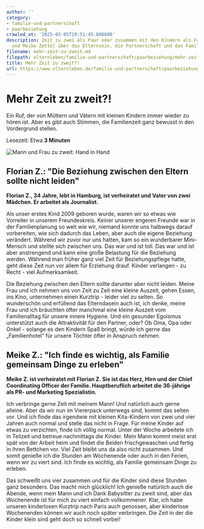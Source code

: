 ```yaml
---
author: ''
category:
- familie-und-partnerschaft
- paarbeziehung
crawled_at: '2025-03-05T19:51:45.800808'
description: Zeit zu zwei als Paar oder zusammen mit den Kindern als Familie? Florian
  und Meike Zettel über das Elternsein, die Partnerschaft und das Familienleben.
filename: mehr-zeit-zu-zweit.md
filepath: elternleben/familie-und-partnerschaft/paarbeziehung/mehr-zeit-zu-zweit.md
title: Mehr Zeit zu zweit?!
url: https://www.elternleben.de/familie-und-partnerschaft/paarbeziehung/mehr-zeit-zu-zweit/
---
```


#  Mehr Zeit zu zweit?!

Ein Ruf, der von Müttern und Vätern mit kleinen Kindern immer wieder zu hören
ist. Aber es gibt auch Stimmen, die Familienzeit ganz bewusst in den
Vordergrund stellen.

Lesezeit: Etwa **3 Minuten**

![Mann und Frau zu zweit: Hand in
Hand](/fileadmin/_processed_/1/d/csm_pro_u_con_Mehr_Zeit_zu_Zweit_27611379e0.jpg)



##  Florian Z.: "Die Beziehung zwischen den Eltern sollte nicht leiden"

**Florian Z., 34 Jahre, lebt in Hamburg, ist verheiratet und Vater von zwei
Mädchen. Er arbeitet als Journalist.**  
  
Als unser erstes Kind 2009 geboren wurde, waren wir so etwas wie Vorreiter in
unserem Freundeskreis. Keiner unserer engeren Freunde war in der
Familienplanung so weit wie wir, niemand konnte uns halbwegs darauf
vorbereiten, wie sich dadurch das Leben, aber auch die eigene Beziehung
verändert. Während wir zuvor nur uns hatten, kam so ein wunderbarer Mini-
Mensch und stellte sich zwischen uns. Das war und ist toll. Das war und ist
aber anstrengend und kann eine große Belastung für die Beziehung werden.
Während man früher ganz viel Zeit für Beziehungspflege hatte, geht diese Zeit
nun vor allem für Erziehung drauf. Kinder verlangen - zu Recht - viel
Aufmerksamkeit.  
  
Die Beziehung zwischen den Eltern sollte darunter aber nicht leiden. Meine
Frau und ich nehmen uns von Zeit zu Zeit eine kleine Auszeit, gehen Essen, ins
Kino, unternehmen einen Kurztrip - leider viel zu selten. So wunderschön und
erfüllend das Elterndasein auch ist, ich denke, meine Frau und ich bräuchten
öfter manchmal eine kleine Auszeit vom Familienalltag für unsere innere
Hygiene. Und ein gesunder Egoismus unterstützt auch die Attraktivität für den
Partner, oder? Ob Oma, Opa oder Onkel - solange es den Kindern Spaß bringt,
würde ich gerne das „Familienhotel“ für unsere Töchter öfter in Anspruch
nehmen.



##  Meike Z.: "Ich finde es wichtig, als Familie gemeinsam Dinge zu erleben"

**Meike Z. ist verheiratet mit Florian Z. Sie ist das Herz, Hirn und der Chief
Coordinating Officer der Familie. Hauptberuflich arbeitet die 36-jährige als
PR- und Marketing Spezialistin.**  
  
Ich verbringe gerne Zeit mit meinem Mann! Und natürlich auch gerne alleine.
Aber da wir nun im Viererpack unterwegs sind, kommt das selten vor. Und ich
finde das irgendwie mit kleinen Kita-Kindern von zwei und vier Jahren auch
normal und stelle das nicht in Frage. Für meine Kinder auf etwas zu
verzichten, finde ich völlig normal. Unter der Woche arbeitete ich in Teilzeit
und betreue nachmittags die Kinder. Mein Mann kommt meist erst spät von der
Arbeit heim und findet die Beiden frischgewaschen und fertig in ihren Bettchen
vor. Viel Zeit bleibt uns da also nicht zusammen. Und somit genieße ich die
Stunden am Wochenende oder auch in den Ferien, wenn wir zu viert sind. Ich
finde es wichtig, als Familie gemeinsam Dinge zu erleben.  
  
Das schweißt uns vier zusammen und für die Kinder sind diese Stunden ganz
besonders. Das macht mich glücklich! Ich genieße natürlich auch die Abende,
wenn mein Mann und ich Dank Babysitter zu zweit sind, aber das Wochenende ist
für mich zu viert einfach vollkommener. Klar, ich habe unseren kinderlosen
Kurztrip nach Paris auch genossen, aber kinderlose Wochenenden können wir auch
noch später verbringen. Die Zeit in der die Kinder klein sind geht doch so
schnell vorbei!

